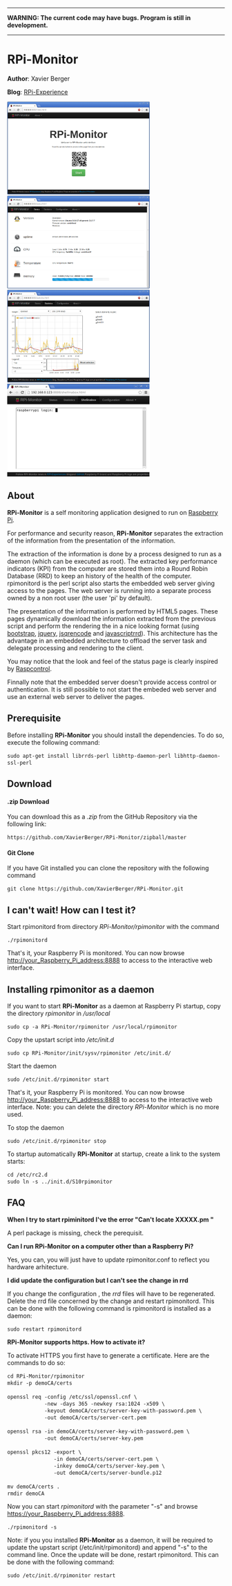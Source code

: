-------
**WARNING: The current code may have bugs. Program is still in development.**

-------


# RPi-Monitor

**Author**: Xavier Berger

**Blog**: [RPi-Experience](http://rpi-experiences.blogspot.fr/)

![screenshot](index.png)
![screenshot](status.png)
![screenshot](statistics.png)
![screenshot](shellinabox.png)

## About

**RPi-Monitor** is a self monitoring application designed to run on [Raspberry Pi](http://raspberrypi.org).

For performance and security reason, **RPi-Monitor** separates the extraction of the information from the
presentation of the information.

The extraction of the information is done by a process designed to run as a daemon (which can be executed as root).
The extracted key performance indicators (KPI) from the computer are stored them into a Round Robin Database (RRD)
to keep an history of the health of the computer. rpimonitord is the perl script also starts the embedded web
server giving access to the pages. The web server is running into a separate process owned by a non root user
(the user 'pi' by default).

The presentation of the information is performed by HTML5 pages. These pages dynamically download the
information extracted from the previous script and perform the rendering the in a nice looking format
(using [bootstrap](http://twitter.github.io/bootstrap/), [jquery](http://jquery.com/),
[jsqrencode](https://code.google.com/p/jsqrencode/) and [javascriptrrd](http://javascriptrrd.sourceforge.net/)).
This architecture has the advantage in an embedded architecture to offload the server task and delegate
processing and rendering to the client.

You may notice that the look and feel of the status page is clearly inspired by
[Raspcontrol](https://github.com/Bioshox/Raspcontrol).

Finnally note that the embedded server doesn't provide access control or authentication. It is still possible
to not start the embeded web server and use an external web server to deliver the pages.

## Prerequisite

Before installing **RPi-Monitor** you should install the dependencies. To do so, execute the following command:

    sudo apt-get install librrds-perl libhttp-daemon-perl libhttp-daemon-ssl-perl

## Download

#### .zip Download

You can download this as a _.zip_ from the GitHub Repository via the following link:

    https://github.com/XavierBerger/RPi-Monitor/zipball/master

#### Git Clone

If you have Git installed you can clone the repository with the following command

    git clone https://github.com/XavierBerger/RPi-Monitor.git

## I can't wait! How can I test it?

Start rpimonitord from directory _RPi-Monitor/rpimonitor_ with the command

    ./rpimonitord

That's it, your Raspberry Pi is monitored. You can now browse <http://your_Raspberry_Pi_address:8888> to
access to the interactive web interface.

## Installing rpimonitor as a daemon

If you want to start **RPi-Monitor** as a daemon at Raspberry Pi startup, copy the directory _rpimonitor_ in _/usr/local_

    sudo cp -a RPi-Monitor/rpimonitor /usr/local/rpimonitor

Copy the upstart script into _/etc/init.d_

    sudo cp RPi-Monitor/init/sysv/rpimonitor /etc/init.d/

Start the daemon

    sudo /etc/init.d/rpimonitor start

That's it, your Raspberry Pi is monitored. You can now browse <http://your_Raspberry_Pi_address:8888> to
access to the interactive web interface. Note: you can delete the directory _RPi-Monitor_ which is no more used.

To stop the daemon

    sudo /etc/init.d/rpimonitor stop

To startup automatically **RPi-Monitor** at startup, create a link to the system starts:

    cd /etc/rc2.d
    sudo ln -s ../init.d/S10rpimonitor

## FAQ

**When I try to start rpiminitord I've the error "Can't locate XXXXX.pm "**

A perl package is missing, check the perequisit.

**Can I  run RPi-Monitor on a computer other than a Raspberry Pi?**

Yes, you can, you will just have to update rpimonitor.conf to reflect you hardware arhitecture.

**I did update the configuration but I can't see the change in rrd**

If you change the configuration , the _rrd_ files will have to be regenerated. 
Delete the rrd file concerned by the change and restart rpimonitord. This can be 
done with the following command is rpimonitord is installed as a daemon:

    sudo restart rpimonitord

**RPi-Monitor supports https. How to activate it?**

To activate HTTPS you first have to generate a certificate. Here are the commands to do so:

    cd RPi-Monitor/rpimonitor
    mkdir -p demoCA/certs
    
    openssl req -config /etc/ssl/openssl.cnf \
                -new -days 365 -newkey rsa:1024 -x509 \
                -keyout demoCA/certs/server-key-with-password.pem \
                -out demoCA/certs/server-cert.pem
    
    openssl rsa -in demoCA/certs/server-key-with-password.pem \
                -out demoCA/certs/server-key.pem
    
    openssl pkcs12 -export \
                   -in demoCA/certs/server-cert.pem \
                   -inkey demoCA/certs/server-key.pem \
                   -out demoCA/certs/server-bundle.p12
    
    mv demoCA/certs .
    rmdir demoCA

Now you can start _rpimonitord_ with the parameter "-s" and browse <https://your_Raspberry_Pi_address:8888>.

    ./rpimonitord -s

Note: if you you installed **RPi-Monitor** as a daemon, it will be required 
to update the upstart script (/etc/init/rpimonitord) and append "-s" to the command line.
Once the update will be done, restart rpimonitord. This can be 
done with the following command:

    sudo /etc/init.d/rpimonitor restart
